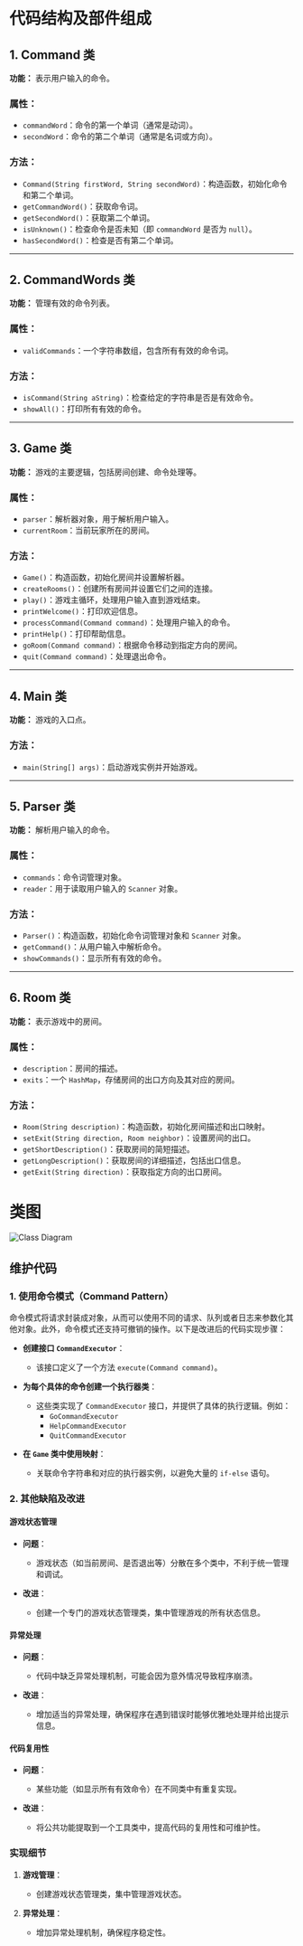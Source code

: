 # 代码结构及部件组成

## 1. Command 类

**功能：** 表示用户输入的命令。

### 属性：
- `commandWord`：命令的第一个单词（通常是动词）。
- `secondWord`：命令的第二个单词（通常是名词或方向）。

### 方法：
- `Command(String firstWord, String secondWord)`：构造函数，初始化命令和第二个单词。
- `getCommandWord()`：获取命令词。
- `getSecondWord()`：获取第二个单词。
- `isUnknown()`：检查命令是否未知（即 `commandWord` 是否为 `null`）。
- `hasSecondWord()`：检查是否有第二个单词。

---

## 2. CommandWords 类

**功能：** 管理有效的命令列表。

### 属性：
- `validCommands`：一个字符串数组，包含所有有效的命令词。

### 方法：
- `isCommand(String aString)`：检查给定的字符串是否是有效命令。
- `showAll()`：打印所有有效的命令。

---

## 3. Game 类

**功能：** 游戏的主要逻辑，包括房间创建、命令处理等。

### 属性：
- `parser`：解析器对象，用于解析用户输入。
- `currentRoom`：当前玩家所在的房间。

### 方法：
- `Game()`：构造函数，初始化房间并设置解析器。
- `createRooms()`：创建所有房间并设置它们之间的连接。
- `play()`：游戏主循环，处理用户输入直到游戏结束。
- `printWelcome()`：打印欢迎信息。
- `processCommand(Command command)`：处理用户输入的命令。
- `printHelp()`：打印帮助信息。
- `goRoom(Command command)`：根据命令移动到指定方向的房间。
- `quit(Command command)`：处理退出命令。

---

## 4. Main 类

**功能：** 游戏的入口点。

### 方法：
- `main(String[] args)`：启动游戏实例并开始游戏。

---

## 5. Parser 类

**功能：** 解析用户输入的命令。

### 属性：
- `commands`：命令词管理对象。
- `reader`：用于读取用户输入的 `Scanner` 对象。

### 方法：
- `Parser()`：构造函数，初始化命令词管理对象和 `Scanner` 对象。
- `getCommand()`：从用户输入中解析命令。
- `showCommands()`：显示所有有效的命令。

---

## 6. Room 类

**功能：** 表示游戏中的房间。

### 属性：
- `description`：房间的描述。
- `exits`：一个 `HashMap`，存储房间的出口方向及其对应的房间。

### 方法：
- `Room(String description)`：构造函数，初始化房间描述和出口映射。
- `setExit(String direction, Room neighbor)`：设置房间的出口。
- `getShortDescription()`：获取房间的简短描述。
- `getLongDescription()`：获取房间的详细描述，包括出口信息。
- `getExit(String direction)`：获取指定方向的出口房间。
# 类图


![Class Diagram](/类图.jpeg)
## 维护代码

### 1. 使用命令模式（Command Pattern）

命令模式将请求封装成对象，从而可以使用不同的请求、队列或者日志来参数化其他对象。此外，命令模式还支持可撤销的操作。以下是改进后的代码实现步骤：

- **创建接口 `CommandExecutor`**：
  - 该接口定义了一个方法 `execute(Command command)`。

- **为每个具体的命令创建一个执行器类**：
  - 这些类实现了 `CommandExecutor` 接口，并提供了具体的执行逻辑。例如：
    - `GoCommandExecutor`
    - `HelpCommandExecutor`
    - `QuitCommandExecutor`

- **在 `Game` 类中使用映射**：
  - 关联命令字符串和对应的执行器实例，以避免大量的 `if-else` 语句。

### 2. 其他缺陷及改进

#### 游戏状态管理

- **问题**：
  - 游戏状态（如当前房间、是否退出等）分散在多个类中，不利于统一管理和调试。

- **改进**：
  - 创建一个专门的游戏状态管理类，集中管理游戏的所有状态信息。

#### 异常处理

- **问题**：
  - 代码中缺乏异常处理机制，可能会因为意外情况导致程序崩溃。

- **改进**：
  - 增加适当的异常处理，确保程序在遇到错误时能够优雅地处理并给出提示信息。

#### 代码复用性

- **问题**：
  - 某些功能（如显示所有有效命令）在不同类中有重复实现。

- **改进**：
  - 将公共功能提取到一个工具类中，提高代码的复用性和可维护性。

### 实现细节

1. **游戏管理**：
   - 创建游戏状态管理类，集中管理游戏状态。

2. **异常处理**：
   - 增加异常处理机制，确保程序稳定性。
